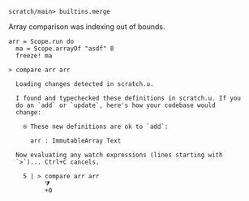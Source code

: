 ``` ucm :hide
scratch/main> builtins.merge

```

Array comparison was indexing out of bounds.

``` unison
arr = Scope.run do
  ma = Scope.arrayOf "asdf" 0
  freeze! ma

> compare arr arr
```

``` ucm :added-by-ucm
  Loading changes detected in scratch.u.

  I found and typechecked these definitions in scratch.u. If you
  do an `add` or `update`, here's how your codebase would
  change:
  
    ⍟ These new definitions are ok to `add`:
    
      arr : ImmutableArray Text
  
  Now evaluating any watch expressions (lines starting with
  `>`)... Ctrl+C cancels.

    5 | > compare arr arr
          ⧩
          +0

```
